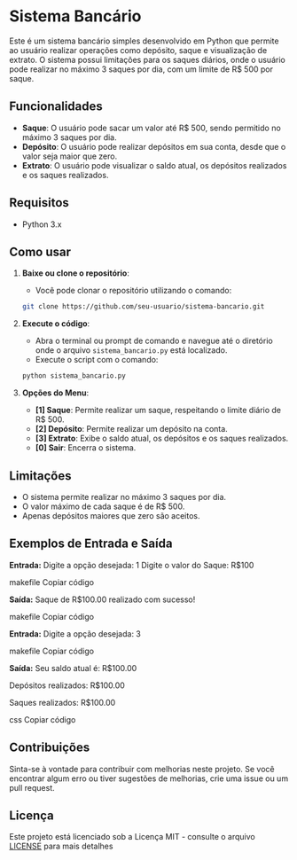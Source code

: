 # Sistema Bancário

Este é um sistema bancário simples desenvolvido em Python que permite ao usuário realizar operações como depósito, saque e visualização de extrato. O sistema possui limitações para os saques diários, onde o usuário pode realizar no máximo 3 saques por dia, com um limite de R$ 500 por saque.

## Funcionalidades

- **Saque**: O usuário pode sacar um valor até R$ 500, sendo permitido no máximo 3 saques por dia.
- **Depósito**: O usuário pode realizar depósitos em sua conta, desde que o valor seja maior que zero.
- **Extrato**: O usuário pode visualizar o saldo atual, os depósitos realizados e os saques realizados.

## Requisitos

- Python 3.x

## Como usar

1. **Baixe ou clone o repositório**:
    - Você pode clonar o repositório utilizando o comando:
    ```bash
    git clone https://github.com/seu-usuario/sistema-bancario.git
    ```

2. **Execute o código**:
    - Abra o terminal ou prompt de comando e navegue até o diretório onde o arquivo `sistema_bancario.py` está localizado.
    - Execute o script com o comando:
    ```bash
    python sistema_bancario.py
    ```

3. **Opções do Menu**:
    - **[1] Saque**: Permite realizar um saque, respeitando o limite diário de R$ 500.
    - **[2] Depósito**: Permite realizar um depósito na conta.
    - **[3] Extrato**: Exibe o saldo atual, os depósitos e os saques realizados.
    - **[0] Sair**: Encerra o sistema.

## Limitações

- O sistema permite realizar no máximo 3 saques por dia.
- O valor máximo de cada saque é de R$ 500.
- Apenas depósitos maiores que zero são aceitos.

## Exemplos de Entrada e Saída

**Entrada:**
Digite a opção desejada: 1 Digite o valor do Saque: R$100

makefile
Copiar código

**Saída:**
Saque de R$100.00 realizado com sucesso!

makefile
Copiar código

**Entrada:**
Digite a opção desejada: 3

makefile
Copiar código

**Saída:**
Seu saldo atual é: R$100.00

Depósitos realizados: R$100.00

Saques realizados: R$100.00

css
Copiar código

## Contribuições

Sinta-se à vontade para contribuir com melhorias neste projeto. Se você encontrar algum erro ou tiver sugestões de melhorias, crie uma issue ou um pull request.

## Licença

Este projeto está licenciado sob a Licença MIT - consulte o arquivo [LICENSE](LICENSE) para mais detalhes
